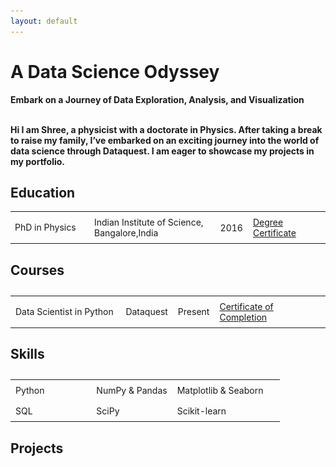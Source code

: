 ```yaml
---
layout: default
---
```


<html lang="en">
<head>
    <meta charset="UTF-8">
    <meta name="viewport" content="width=device-width, initial-scale=1.0">
    <title>Image with Paragraphs</title>
    <style>
        .container {
            display: flex;
            align-items: center;
        }

        .text {
            flex: 1;
            padding: 0 20px; /* Adjust padding as needed */
        }
    </style>
</head>
<body>
    <div class="container">
        <img src="https://github.com/bshreeks/bshreeks.github.io/blob/main/assets/images/PP2.jpg" alt="profile_pic", style="width: 200px; height: 150px;">
        <p class="text">This is a paragraph on the right side of the image.</p>
    </div>
</body>
</html>


<head>
  <title>Data Science Odyssey</title>
  <style>
    /* CSS code to center the heading */
    .center {
      text-align: center;
    }
    /* CSS code to adjust the font size of the subtitle */
    .p {
      font-size: 22px; /* Change the font size to 14 pixels */
    }
  </style>
</head>
<body>
  <!-- Heading centered using CSS -->
  <h1 class="center">A Data Science Odyssey</h1>
  <!-- Subtitle -->
  <p class="center"><b>Embark on a Journey of Data Exploration, Analysis, and Visualization</b></p>
</body>

<br>

<body><b>Hi I am Shree, a physicist with a doctorate in Physics. After taking a break to raise my family, I’ve embarked on an exciting journey into the world of data science through Dataquest. I am eager to showcase my projects in my portfolio.</b></body>


<h2><b>Education</b></h2>
<table style="border-collapse: collapse; width: 100%;">
  <colgroup>
    <col style="width: 25%;">
    <col style="width: 40%;">
  </colgroup>
  <tbody>
    <tr>
      <td>PhD in Physics</td>
      <td style="padding: 8px;">Indian Institute of Science, Bangalore,India</td>
      <td style="padding: 8px;">2016</td>
      <td style="padding: 8px;"><a href="https://www.linkedin.com/in/bhagyashreeks/">Degree Certificate</a></td>
    </tr>
<table>

<h2 style="margin-bottom: 0;"><b>Courses</b></h2>
<table style="border-collapse: collapse; width: 100%;">
  <colgroup>
    <col style="width: 35%;">
    <col style="width: 15%;">
  </colgroup>
  <tbody>
    <tr>
      <td style="padding: 8px;">Data Scientist in Python</td>
      <td style="padding: 8px;">Dataquest</td>
      <td style="padding: 8px;">Present</td>
      <td style="padding: 8px;"><a href="https://www.linkedin.com/in/bhagyashreeks/">Certificate of Completion</a></td>
    </tr>
<table>

<h2 style="margin-bottom: 0;"><b>Skills</b></h2>
<table style="border-collapse: collapse; width: 100%;">
  <colgroup>
    <col style="width: 30%;">
    <col style="width: 30%;">
  </colgroup>
  <tbody>
    <tr>
      <td style="padding: 8px;">Python</td>
      <td style="padding: 8px;">NumPy & Pandas</td>
      <td style="padding: 8px;">Matplotlib & Seaborn</td>
    </tr>
    <tr>
      <td style="padding: 8px;">SQL</td>
      <td style="padding: 8px;">SciPy</td>
      <td style="padding: 8px;">Scikit-learn</td>
    </tr>
  </tbody>
</table>

<h2><b>Projects</b></h2>
